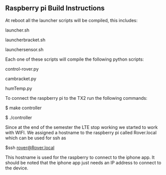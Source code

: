 ## Raspberry pi Build Instructions
At reboot all the launcher scripts will be compiled, this includes:
 
 launcher.sh
 
 launcherbracket.sh
  
 launchersensor.sh

Each one of these scripts will compile the following python scripts:
  
  control-rover.py
  
  cambracket.py
  
  humTemp.py

To connect the raspberry pi to the TX2 run the following commands:
  
  $ make controller
  
  $ ./controller
  
Since at the end of the semester the LTE stop working we started to work with WIFI.
We assigned a hostname to the raspberry pi called Rover.local which can be used for ssh as
 
  $ssh rover@Rover.local

This hostname is used for the raspberry to connect to the iphone app.
It should be noted that the iphone app just needs an IP address to connect to the device.

